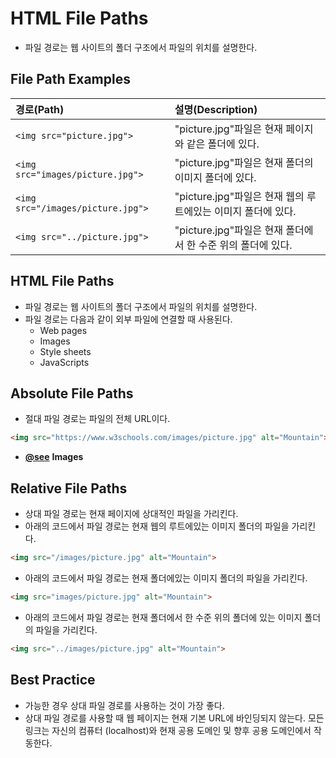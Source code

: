 # HTML File Paths
- 파일 경로는 웹 사이트의 폴더 구조에서 파일의 위치를 ​​설명한다.

## File Path Examples
|경로(Path)|설명(Description)|
|:---|:---|
|`<img src="picture.jpg">`|"picture.jpg"파일은 현재 페이지와 같은 폴더에 있다.|
|`<img src="images/picture.jpg">`|"picture.jpg"파일은 현재 폴더의 이미지 폴더에 있다.|
|`<img src="/images/picture.jpg">	`|"picture.jpg"파일은 현재 웹의 루트에있는 이미지 폴더에 있다.|
|`<img src="../picture.jpg">`|"picture.jpg"파일은 현재 폴더에서 한 수준 위의 폴더에 있다.|

## HTML File Paths
- 파일 경로는 웹 사이트의 폴더 구조에서 파일의 위치를 ​​설명한다.
- 파일 경로는 다음과 같이 외부 파일에 연결할 때 사용된다.
  - Web pages
  - Images
  - Style sheets
  - JavaScripts

## Absolute File Paths
- 절대 파일 경로는 파일의 전체 URL이다.
```html
<img src="https://www.w3schools.com/images/picture.jpg" alt="Mountain">
```
- **[@see](../14_Images)** **Images**

## Relative File Paths
- 상대 파일 경로는 현재 페이지에 상대적인 파일을 가리킨다.
- 아래의 코드에서 파일 경로는 현재 웹의 루트에있는 이미지 폴더의 파일을 가리킨다.
```html
<img src="/images/picture.jpg" alt="Mountain">
```
- 아래의 코드에서 파일 경로는 현재 폴더에있는 이미지 폴더의 파일을 가리킨다.
```html
<img src="images/picture.jpg" alt="Mountain">
```
- 아래의 코드에서 파일 경로는 현재 폴더에서 한 수준 위의 폴더에 있는 이미지 폴더의 파일을 가리킨다.
```html
<img src="../images/picture.jpg" alt="Mountain">
```

## Best Practice
- 가능한 경우 상대 파일 경로를 사용하는 것이 가장 좋다.
- 상대 파일 경로를 사용할 때 웹 페이지는 현재 기본 URL에 바인딩되지 않는다. 모든 링크는 자신의 컴퓨터 (localhost)와 현재 공용 도메인 및 향후 공용 도메인에서 작동한다.